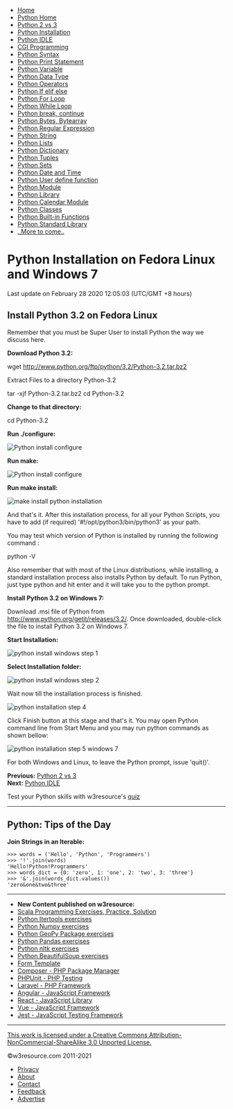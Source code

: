  


- [Home](/index.php)
- [Python Home](/python/python-tutorial.php)
- [Python 2 vs 3](/python/python-2-vs-3.php)
- [Python Installation](/python/install-python-on-linux-and-windows.php)
- [Python IDLE](/python/python-ide.php)
- [CGI Programming](/python/cgi-programming.php)
- [Python Syntax](/python/python-syntax.php)
- [Python Print Statement](/python/python-print-statement.php)
- [Python Variable](/python/python-variable.php)
- [Python Data Type](/python/python-data-type.php)
- [Python Operators](/python/python-operators.php)
- [Python If elif else](/python/python-if-else-statements.php)
- [Python For Loop](/python/python-for-loop.php)
- [Python While Loop](/python/python-while-loop.php)
- [Python break, continue](/python/python-break-continue.php)
- [Python Bytes, Bytearray](/python/python-bytes.php)
- [Python Regular Expression](/python/python-regular-expression.php)
- [Python String](/python/python-string.php)
- [Python Lists](/python/python-list.php)
- [Python Dictionary](/python/python-dictionary.php)
- [Python Tuples](/python/python-tuple.php)
- [Python Sets](/python/python-sets.php)
- [Python Date and Time](/python/python-date-and-time.php)
- [Python User define function](/python/python-user-defined-functions.php)
- [Python Module](/python/python-module.php)
- [Python Library](/python/module/index.php)
- [Python Calendar Module](/python/module/calendar/)
- [Python Classes](/python/python-object-classes.php)
- [Python Built-in Functions](/python/built-in-function/)
- [Python Standard Library](/python/library/index.php)
- [..More to come..](%20)

# Python Installation on Fedora Linux and Windows 7

Last update on February 28 2020 12:05:03 (UTC/GMT +8 hours)

<span class="underline"></span>

<span class="underline"></span>

## Install Python 3.2 on Fedora Linux

Remember that you must be Super User to install Python the way we discuss here.

**Download Python 3.2:**

wget http://www.python.org/ftp/python/3.2/Python-3.2.tar.bz2

Extract Files to a directory Python-3.2

tar -xjf Python-3.2.tar.bz2 cd Python-3.2

**Change to that directory:**

cd Python-3.2

**Run ./configure:**

![Python install configure](https://www.w3resource.com/w3r_images/Python-4.png)



**Run make:**

![Python install configure](https://www.w3resource.com/w3r_images/Python-5.png)



**Run make install:**

![make install python installation](https://www.w3resource.com/w3r_images/python-6.png)



And that's it. After this installation process, for all your Python Scripts, you have to add (if required) '\#!/opt/python3/bin/python3' as your path.

You may test which version of Python is installed by running the following command :

python -V

Also remember that with most of the Linux distributions, while installing, a standard installation process also installs Python by default. To run Python, just type python and hit enter and it will take you to the python prompt.

**Install Python 3.2 on Windows 7:**

Download .msi file of Python from http://www.python.org/getit/releases/3.2/. Once downloaded, double-click the file to install Python 3.2 on Windows 7.

**Start Installation:**

![python install windows step 1](https://www.w3resource.com/w3r_images/python-install-windows-step-1.png)



**Select Installation folder:**

![python install windows step 2](https://www.w3resource.com/w3r_images/python-install-windows-step-2.png)



Wait now till the installation process is finished.

![python installation step 4](https://www.w3resource.com/w3r_images/python-install-windows-step-3.png)



Click Finish button at this stage and that's it. You may open Python command line from Start Menu and you may run python commands as shown bellow:

![python installation step 5 windows 7](https://www.w3resource.com/w3r_images/python-command-prompt.png)



For both Windows and Linux, to leave the Python prompt, issue 'quit()'.

**Previous:** [Python 2 vs 3](https://www.w3resource.com/python/python-2-vs-3.php)  
**Next:** [Python IDLE](https://www.w3resource.com/python/python)

Test your Python skills with w3resource's [quiz](https://www.w3resource.com/quizzes/python/index.php)



---

<span class="underline"></span>

## Python: Tips of the Day

**Join Strings in an Iterable:**

    >>> words = ('Hello', 'Python', 'Programmers')
    >>> '!'.join(words)
    'Hello!Python!Programmers'
    >>> words_dict = {0: 'zero', 1: 'one', 2: 'two', 3: 'three'}
    >>> '&'.join(words_dict.values())
    'zero&one&two&three'

---

- **New Content published on w3resource:**
- [Scala Programming Exercises, Practice, Solution](https://www.w3resource.com/scala-exercises/index.php)
- [Python Itertools exercises](https://www.w3resource.com/python-exercises/itertools/index.php)
- [Python Numpy exercises](https://www.w3resource.com/python-exercises/numpy/index.php)
- [Python GeoPy Package exercises](https://www.w3resource.com/python-exercises/geopy/index.php)
- [Python Pandas exercises](https://www.w3resource.com/python-exercises/pandas/index.php)
- [Python nltk exercises](https://www.w3resource.com/python-exercises/nltk/index.php)
- [Python BeautifulSoup exercises](https://www.w3resource.com/python-exercises/BeautifulSoup/index.php)
- [Form Template](https://www.w3resource.com/form-template/)
- [Composer - PHP Package Manager](https://www.w3resource.com/php/composer/a-gentle-introduction-to-composer.php)
- [PHPUnit - PHP Testing](https://www.w3resource.com/php/PHPUnit/a-gentle-introduction-to-unit-test-and-testing.php)
- [Laravel - PHP Framework](https://www.w3resource.com/laravel/laravel-tutorial.php)
- [Angular - JavaScript Framework](https://www.w3resource.com/angular/getting-started-with-angular.php)
- [React - JavaScript Library](https://www.w3resource.com/react/react-js-overview.php)
- [Vue - JavaScript Framework](https://www.w3resource.com/vue/installation.php)
- [Jest - JavaScript Testing Framework](https://www.w3resource.com/jest/jest-getting-started.php)

---

<span class="underline"></span>

<span class="underline"></span>

<span class="underline"></span>

[This work is licensed under a Creative Commons Attribution-NonCommercial-ShareAlike 3.0 Unported License.](https://creativecommons.org/licenses/by-nc-sa/3.0/deed.en_US)

©w3resource.com 2011-2021

- [Privacy](https://www.w3resource.com/privacy.php)
- [About](https://www.w3resource.com/about.php)
- [Contact](https://www.w3resource.com/contact.php)
- [Feedback](https://www.w3resource.com/feedback.php)
- [Advertise](https://www.w3resource.com/advertise.php)

